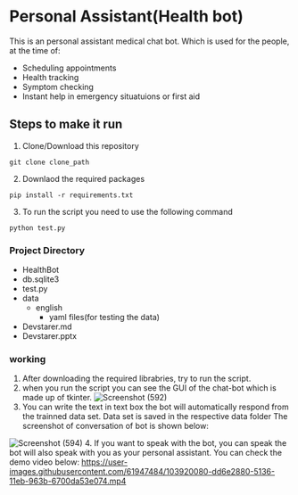 # Personal Assistant(Health bot)
This is an personal assistant medical chat bot. Which is used for the people, at the time of:
* Scheduling appointments
* Health tracking
* Symptom checking
* Instant help in emergency situatuions or first aid

## Steps to make it run

1. Clone/Download this repository
```
git clone clone_path
```
2. Downlaod the required packages 
```
pip install -r requirements.txt
```
3. To run the script you need to use the following command
```
python test.py
```
### Project Directory
 - HealthBot
  - db.sqlite3
  - test.py
  - data
     - english
         - yaml files(for testing the data)
 - Devstarer.md
 - Devstarer.pptx
### working
1. After downloading the required librabries, try to run the script.
2. when you run the script you can see the GUI of the chat-bot which is made up of tkinter.
![Screenshot (592)](https://user-images.githubusercontent.com/61947484/103913951-28843d80-512f-11eb-9e9c-d419e467e40a.png)
3. You can write the text in text box the bot will automatically respond from the trainned data set. Data set is saved in the respective data folder
The screenshot of conversation of bot is shown below:

![Screenshot (594)](https://user-images.githubusercontent.com/61947484/103914319-a6e0df80-512f-11eb-951a-5be821e77650.png)
4. If you want to speak with the bot, you can speak the bot will also speak with you as your personal assistant. You can check the demo video below:
https://user-images.githubusercontent.com/61947484/103920080-dd6e2880-5136-11eb-963b-6700da53e074.mp4
